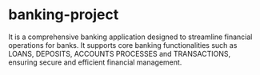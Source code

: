# banking-project
It is a comprehensive banking application designed to streamline financial operations for banks. It supports core banking functionalities such as LOANS, DEPOSITS, ACCOUNTS PROCESSES and TRANSACTIONS, ensuring secure and efficient financial management.
